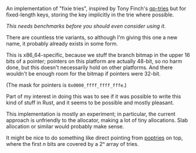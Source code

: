An implementation of "fixie tries", inspired by Tony Finch's
[qp-tries] but for fixed-length keys, storing the key implicitly in
the trie where possible.

*This needs benchmarks before you should even consider using it.*

There are countless trie variants, so although I'm giving this one a
new name, it probably already exists in some form.

This is x86_64-specific, because we stuff the branch bitmap in the
upper 16 bits of a pointer; pointers on this platform are actually
48-bit, so no harm done, but this doesn't necessarily hold on other
platforms.  And there wouldn't be enough room for the bitmap if
pointers were 32-bit.

(The mask for pointers is `0x0000_ffff_ffff_fffe`.)

Part of my interest in doing this was to see if it was possible to
write this kind of stuff in Rust, and it seems to be possible and
mostly pleasant.

This implementation is mostly an experiment; in particular, the
current approach is unfriendly to the allocator, making a lot of tiny
allocations.  Slab allocation or similar would probably make sense.

It might be nice to do something like direct pointing from [poptries]
on top, where the first _n_ bits are covered by a 2ⁿ array of tries.

[qp-tries]: http://dotat.at/prog/qp/
[poptries]: http://conferences.sigcomm.org/sigcomm/2015/pdf/papers/p57.pdf
